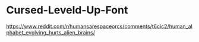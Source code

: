 # Cursed-Leveld-Up-Font
https://www.reddit.com/r/humansarespaceorcs/comments/t6cic2/human_alphabet_evolving_hurts_alien_brains/
